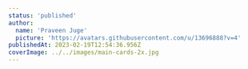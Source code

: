 ```yaml
---
status: 'published'
author:
  name: 'Praveen Juge'
  picture: 'https://avatars.githubusercontent.com/u/13696888?v=4'
publishedAt: 2023-02-19T12:54:36.956Z
coverImage: ../../images/main-cards-2x.jpg
---
```

